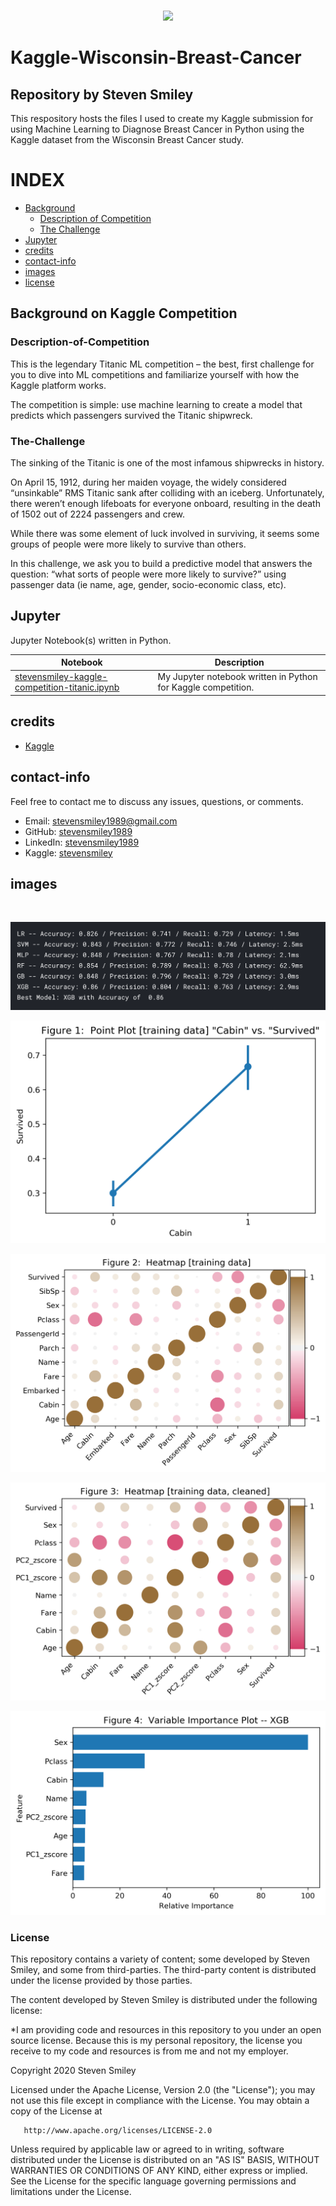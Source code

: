 <br/>
<p align="center">
<img src="https://raw.githubusercontent.com/stevensmiley1989/Kaggle-WisconsinBreastCancer/master/GitHub_Images/BreastCancer_TitleGIF.gif">
</p>

# Kaggle-Wisconsin-Breast-Cancer
## Repository by Steven Smiley

This respository hosts the files I used to create my Kaggle submission for using Machine Learning to Diagnose Breast Cancer in Python using the Kaggle dataset from the Wisconsin Breast Cancer study.


# INDEX

* [Background](#Background)
   * [Description of Competition](#Description-of-Competition)
   * [The Challenge](#The-Challenge)
* [Jupyter](#Jupyter)
* [credits](#credits)
* [contact-info](#contact-info)
* [images](#images)
* [license](#license)


## Background on Kaggle Competition
### Description-of-Competition
This is the legendary Titanic ML competition – the best, first challenge for you to dive into ML competitions and familiarize yourself with how the Kaggle platform works.

The competition is simple: use machine learning to create a model that predicts which passengers survived the Titanic shipwreck.

### The-Challenge

The sinking of the Titanic is one of the most infamous shipwrecks in history.

On April 15, 1912, during her maiden voyage, the widely considered “unsinkable” RMS Titanic sank after colliding with an iceberg. Unfortunately, there weren’t enough lifeboats for everyone onboard, resulting in the death of 1502 out of 2224 passengers and crew.

While there was some element of luck involved in surviving, it seems some groups of people were more likely to survive than others.

In this challenge, we ask you to build a predictive model that answers the question: “what sorts of people were more likely to survive?” using passenger data (ie name, age, gender, socio-economic class, etc).

## Jupyter
Jupyter Notebook(s) written in Python.

| Notebook | Description |
|--------------------------------------------------------------------------------------------------------------|-------------------------------------------------------------------------------------------------------------------------------------------------------------------|
| [stevensmiley-kaggle-competition-titanic.ipynb](http://nbviewer.ipython.org/github/stevensmiley1989/Kaggle-Titanic/blob/master/Jupyter/stevensmiley-kaggle-competition-titanic.ipynb) | My Jupyter notebook written in Python for Kaggle competition. |


## credits

* [Kaggle](https://www.kaggle.com/)

## contact-info

Feel free to contact me to discuss any issues, questions, or comments.

* Email: [stevensmiley1989@gmail.com](mailto:stevensmiley1989@gmail.com)
* GitHub: [stevensmiley1989](https://github.com/stevensmiley1989)
* LinkedIn: [stevensmiley1989](https://www.linkedin.com/in/stevensmiley1989)
* Kaggle: [stevensmiley](https://www.kaggle.com/stevensmiley)

## images

<br/>
<p align="center">
<img src="https://raw.githubusercontent.com/stevensmiley1989/Kaggle-Titanic/master/images/Figure0.png">
</p>

<p align="center">
<img src="https://raw.githubusercontent.com/stevensmiley1989/Kaggle-Titanic/master/images/Figure1.png">
<br/>
</p>

<p align="center">
<img src="https://raw.githubusercontent.com/stevensmiley1989/Kaggle-Titanic/master/images/Figure2.png">
<br/>
</p>

<p align="center">
<img src="https://raw.githubusercontent.com/stevensmiley1989/Kaggle-Titanic/master/images/Figure3.png">
<br/>
</p>

<p align="center">
<img src="https://raw.githubusercontent.com/stevensmiley1989/Kaggle-Titanic/master/images/Figure4.png">
<br/>
</p>


### License

This repository contains a variety of content; some developed by Steven Smiley, and some from third-parties.  The third-party content is distributed under the license provided by those parties.

The content developed by Steven Smiley is distributed under the following license:

*I am providing code and resources in this repository to you under an open source license.  Because this is my personal repository, the license you receive to my code and resources is from me and not my employer. 

   Copyright 2020 Steven Smiley

   Licensed under the Apache License, Version 2.0 (the "License");
   you may not use this file except in compliance with the License.
   You may obtain a copy of the License at

       http://www.apache.org/licenses/LICENSE-2.0

   Unless required by applicable law or agreed to in writing, software
   distributed under the License is distributed on an "AS IS" BASIS,
   WITHOUT WARRANTIES OR CONDITIONS OF ANY KIND, either express or implied.
   See the License for the specific language governing permissions and
   limitations under the License.
   
